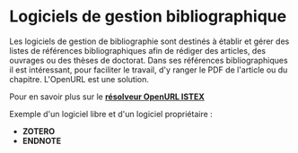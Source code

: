# Logiciels de gestion bibliographique

Les logiciels de gestion de bibliographie sont destinés à établir et gérer des listes de références bibliographiques afin de rédiger des articles, des ouvrages ou des thèses de doctorat. Dans ses références bibliographiques il est intéressant, pour faciliter le travail, d'y ranger le PDF de l'article ou du chapitre. L'OpenURL est une solution.

Pour en savoir plus sur le [**résolveur OpenURL ISTEX**](../../api/openurl/)

Exemple d'un logiciel libre et d'un logiciel propriétaire :

* **ZOTERO** 
* **ENDNOTE**

